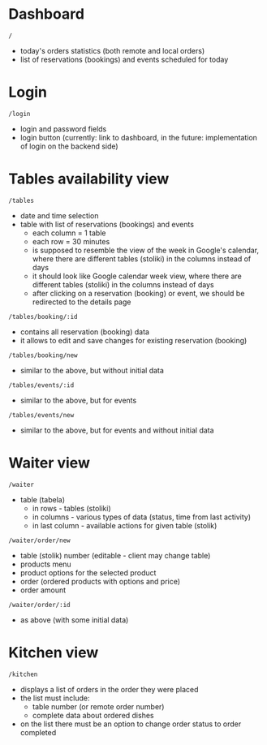 # Dashboard

`/`
  - today's orders statistics (both remote and local orders)
  - list of reservations (bookings) and events scheduled for today

# Login

`/login`
  - login and password fields
  - login button (currently: link to dashboard, in the future: implementation of login on the backend side)

# Tables availability view

`/tables`
  - date and time selection
  - table with list of reservations (bookings) and events
    - each column = 1 table
    - each row = 30 minutes
    - is supposed to resemble the view of the week in Google's calendar, where there are different tables (stoliki) in the columns instead of days
    - it should look like Google calendar week view, where there are different tables (stoliki) in the columns instead of days
    - after clicking on a reservation (booking) or event, we should be redirected to the details page

`/tables/booking/:id`
  - contains all reservation (booking) data
  - it allows to edit and save changes for existing reservation (booking)

`/tables/booking/new`
  - similar to the above, but without initial data

`/tables/events/:id`
  - similar to the above, but for events

`/tables/events/new`
  - similar to the above, but for events and without initial data

# Waiter view

`/waiter`
- table (tabela)
    - in rows - tables (stoliki)
    - in columns - various types of data (status, time from last activity)
    - in last column - available actions for given table (stolik)

`/waiter/order/new`
  - table (stolik) number (editable - client may change table)
  - products menu
  - product options for the selected product
  - order (ordered products with options and price)
  - order amount

`/waiter/order/:id`
  - as above (with some initial data)

# Kitchen view

`/kitchen`
  - displays a list of orders in the order they were placed
  - the list must include:
    - table number (or remote order number)
    - complete data about ordered dishes
  - on the list there must be an option to change order status to order completed